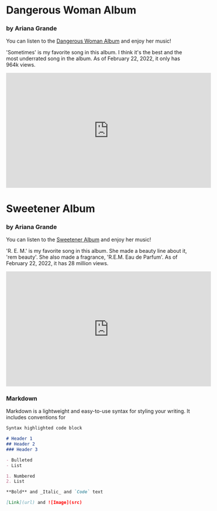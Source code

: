 # Dangerous Woman Album 
### by Ariana Grande

You can listen to the [Dangerous Woman Album](https://www.youtube.com/playlist?list=OLAK5uy_nVnvW2WNXgkuDNaMYBOW3qm-1BX7Hira8) and enjoy her music!

'Sometimes' is my favorite song in this album. I think it's the best and the most underrated song in the album. As of February 22, 2022, it only has 964k views.     

<iframe width="560" height="315" src="https://www.youtube.com/embed/4yr6KzidJs0" title="YouTube video player" frameborder="0" allow="accelerometer; autoplay; clipboard-write; encrypted-media; gyroscope; picture-in-picture" allowfullscreen></iframe>

# Sweetener Album 
### by Ariana Grande

You can listen to the [Sweetener Album](https://youtube.com/playlist?list=OLAK5uy_kvi6xfWSkfUFjGtPHjvxuOcNsdnIlSUr8) and enjoy her music!

'R. E. M.' is my favorite song in this album. She made a beauty line about it, 'rem beauty'. She also made a fragrance, 'R.E.M. Eau de Parfum'. As of February 22, 2022, it has 28 million views.     

<iframe width="560" height="315" src="https://www.youtube.com/embed/AVPEP_KSldA" title="YouTube video player" frameborder="0" allow="accelerometer; autoplay; clipboard-write; encrypted-media; gyroscope; picture-in-picture" allowfullscreen></iframe>


### Markdown

Markdown is a lightweight and easy-to-use syntax for styling your writing. It includes conventions for

```markdown
Syntax highlighted code block

# Header 1
## Header 2
### Header 3

- Bulleted
- List

1. Numbered
2. List

**Bold** and _Italic_ and `Code` text

[Link](url) and ![Image](src)
```
